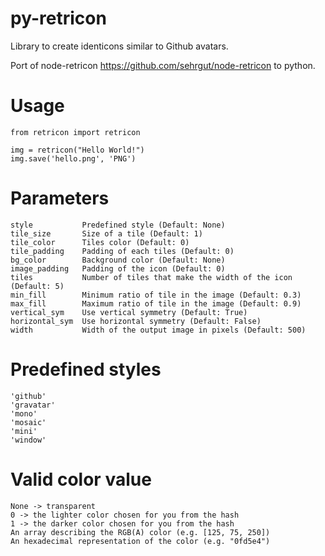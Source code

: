py-retricon
===========

Library to create identicons similar to Github avatars.

Port of node-retricon https://github.com/sehrgut/node-retricon to python.

Usage
=====

    from retricon import retricon
    
    img = retricon("Hello World!")
    img.save('hello.png', 'PNG')


Parameters
==========

    style           Predefined style (Default: None)
    tile_size       Size of a tile (Default: 1)
    tile_color      Tiles color (Default: 0)
    tile_padding    Padding of each tiles (Default: 0)
    bg_color        Background color (Default: None)
    image_padding   Padding of the icon (Default: 0)
    tiles           Number of tiles that make the width of the icon (Default: 5)
    min_fill        Minimum ratio of tile in the image (Default: 0.3)
    max_fill        Maximum ratio of tile in the image (Default: 0.9)
    vertical_sym    Use vertical symmetry (Default: True)
    horizontal_sym  Use horizontal symmetry (Default: False)
    width           Width of the output image in pixels (Default: 500)


Predefined styles
=================

    'github'
    'gravatar'
    'mono'
    'mosaic'
    'mini'
    'window'


Valid color value
=================

    None -> transparent
    0 -> the lighter color chosen for you from the hash
    1 -> the darker color chosen for you from the hash
    An array describing the RGB(A) color (e.g. [125, 75, 250])
    An hexadecimal representation of the color (e.g. "0fd5e4")
